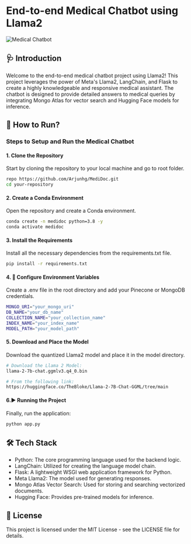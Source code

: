 # End-to-end Medical Chatbot using Llama2

![Medical Chatbot](https://example.com/your-image.png)  
## 🩺 Introduction

Welcome to the end-to-end medical chatbot project using Llama2! This project leverages the power of Meta's Llama2, LangChain, and Flask to create a highly knowledgeable and responsive medical assistant. The chatbot is designed to provide detailed answers to medical queries by integrating Mongo Atlas for vector search and Hugging Face models for inference.

## 🚀 How to Run?

### Steps to Setup and Run the Medical Chatbot

#### 1. Clone the Repository

Start by cloning the repository to your local machine and go to root folder.

```bash
repo https://github.com/Arjunhg/MediDoc.git
cd your-repository
```

#### 2.  Create a Conda Environment

Open the repository and create a Conda environment.

```bash
conda create -n medidoc python=3.8 -y
conda activate medidoc
```

#### 3. Install the Requirements

Install all the necessary dependencies from the requirements.txt file.

```bash
pip install -r requirements.txt
```

#### 4. 🔧 Configure Environment Variables

Create a .env file in the root directory and add your Pinecone or MongoDB credentials.

```bash
MONGO_URI="your_mongo_uri"
DB_NAME="your_db_name"
COLLECTION_NAME="your_collection_name"
INDEX_NAME="your_index_name"
MODEL_PATH="your_model_path"
```

#### 5. Download and Place the Model

Download the quantized Llama2 model and place it in the model directory.

```bash
# Download the Llama 2 Model:
llama-2-7b-chat.ggmlv3.q4_0.bin

# From the following link:
https://huggingface.co/TheBloke/Llama-2-7B-Chat-GGML/tree/main

```

#### 6.▶️ Running the Project

Finally, run the application:

```bash
python app.py
```

## 🛠 Tech Stack

- Python: The core programming language used for the backend logic.
- LangChain: Utilized for creating the language model chain.
- Flask: A lightweight WSGI web application framework for Python.
- Meta Llama2: The model used for generating responses.
- Mongo Atlas Vector Search: Used for storing and searching vectorized documents.
- Hugging Face: Provides pre-trained models for inference.

## 📜 License
This project is licensed under the MIT License - see the LICENSE file for details.